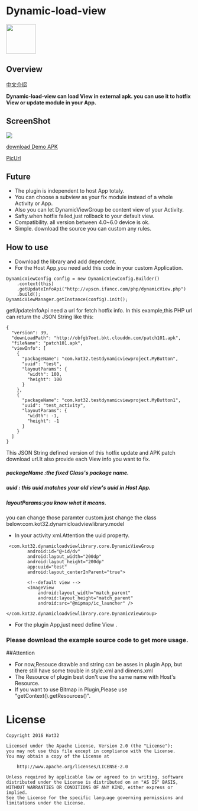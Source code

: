 # Dynamic-load-view

<img src="http://7fvj70.com1.z0.glb.clouddn.com/dlv_logo.png" width = "80" height = "80"/>

## Overview

[中文介绍](https://github.com/kot32go/dynamic-load-view/blob/master/README_zh.md)

**Dynamic-load-view can load View in external apk. you can use it to hotfix View or update module in your App.** 

## ScreenShot

<img src="http://7fvj70.com1.z0.glb.clouddn.com/dynamic-load-view.gif">

[download Demo APK](https://github.com/kot32go/dynamic-load-view/blob/master/dynamic-load-view.apk)

[PicUrl](http://7fvj70.com1.z0.glb.clouddn.com/dynamic-load-view.gif)

## Future

* The plugin is independent to host App totaly.
* You can choose a subview as your fix module instead of a whole Activity or App.
* Also you can let DynamicViewGroup be content view of your Activity.
* Safty.when hotfix failed,just rollback to your default view.
* Compatibility. all version between 4.0~6.0 device is ok.
* Simple. download the source you can custom any rules.


## How to use

* Download the library and add dependent.
* For the Host App,you need add this code in your custom Application.


```
DynamicViewConfig config = new DynamicViewConfig.Builder()
    .context(this)
    .getUpdateInfoApi("http://vpscn.ifancc.com/php/dynamicView.php")
    .build();
DynamicViewManager.getInstance(config).init();
```

getUpdateInfoApi need a url for fetch hotfix info. In this example,this PHP url can return the JSON String like this:

```
{
  "version": 39,
  "downLoadPath": "http://obfgb7oet.bkt.clouddn.com/patch101.apk",
  "fileName": "patch101.apk",
  "viewInfo": [
    {
      "packageName": "com.kot32.testdynamicviewproject.MyButton",
      "uuid": "test",
      "layoutParams": {
        "width": 100,
        "height": 100
      }
    },
    {
      "packageName": "com.kot32.testdynamicviewproject.MyButton1",
      "uuid": "test_activity",
      "layoutParams": {
        "width": -1,
        "height": -1
      }
    }
  ]
}
```

This JSON String defined version of this hotfix update and APK patch download url.It also provide each View info you want to fix.

##### packageName :the fixed Class's package name.
##### uuid : this uuid matches your old view's uuid in Host App.
##### layoutParams:you know what it means.

you can change those paramter custom.just change the class below:com.kot32.dynamicloadviewlibrary.model

* In your activity xml.Attention the uuid property.

```
 <com.kot32.dynamicloadviewlibrary.core.DynamicViewGroup
        android:id="@+id/dv"
        android:layout_width="200dp"
        android:layout_height="200dp"
        app:uuid="test"
        android:layout_centerInParent="true">

        <!--default view -->
        <ImageView
            android:layout_width="match_parent"
            android:layout_height="match_parent"
            android:src="@mipmap/ic_launcher" />

</com.kot32.dynamicloadviewlibrary.core.DynamicViewGroup>
```

* For the plugin App,just need define View .

### Please download the example source code to get more usage.

##Attention

* For now,Resouce drawble and string can be asses in plugin App, but there still have some trouble in style.xml and dimens.xml
* The Resource of plugin best don't use the same name with Host's Resource.  
* If you want to use Bitmap in Plugin,Please use "getContext().getResources()".

# License
```
Copyright 2016 Kot32

Licensed under the Apache License, Version 2.0 (the "License");
you may not use this file except in compliance with the License.
You may obtain a copy of the License at

    http://www.apache.org/licenses/LICENSE-2.0

Unless required by applicable law or agreed to in writing, software
distributed under the License is distributed on an "AS IS" BASIS,
WITHOUT WARRANTIES OR CONDITIONS OF ANY KIND, either express or implied.
See the License for the specific language governing permissions and
limitations under the License.
```




